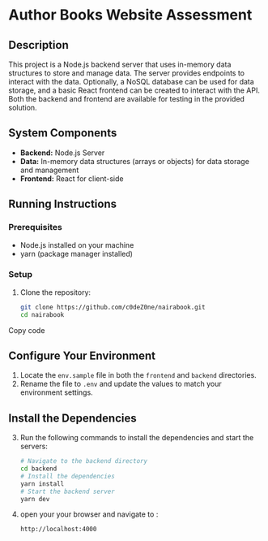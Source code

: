 # Author Books Website Assessment

## Description
This project is a Node.js backend server that uses in-memory data structures to store and manage data. The server provides endpoints to interact with the data. Optionally, a NoSQL database can be used for data storage, and a basic React frontend can be created to interact with the API. Both the backend and frontend are available for testing in the provided solution.

## System Components
- **Backend:** Node.js Server
- **Data:** In-memory data structures (arrays or objects) for data storage and management
- **Frontend:** React for client-side

## Running Instructions

### Prerequisites
- Node.js installed on your machine
- yarn (package manager installed)

### Setup
1. Clone the repository:
   ```bash
   git clone https://github.com/c0deZ0ne/nairabook.git
   cd nairabook
<!-- Configure your environment:

2. Locate the env.sample file in both the frontend and backend directories.
Rename the file to .env and update the values to match your environment settings.
Install the dependencies:


3.run severs
 cd ../backend
run yarn 
Start the servers: yarn dev
 cd ../frontend
run yarn 
Start the servers: yarn dev

http://localhost:4000
Ensure port 4000 is configured for your frontend. -->

Copy code
## Configure Your Environment

1. Locate the `env.sample` file in both the `frontend` and `backend` directories.
2. Rename the file to `.env` and update the values to match your environment settings.

## Install the Dependencies

3. Run the following commands to install the dependencies and start the servers:

   ```bash
   # Navigate to the backend directory
   cd backend
   # Install the dependencies
   yarn install
   # Start the backend server
   yarn dev
4. open your your browser and navigate to :

   ```bash
   http://localhost:4000
